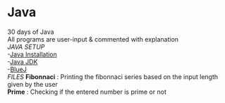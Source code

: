 # Java
30 days of Java\
All programs are user-input & commented with explanation\
*JAVA SETUP*\
-[Java Installation](https://java.com/en/download/help/download_options.html#windows)\
-[Java JDK](https://www.oracle.com/java/technologies/javase-downloads.html)\
-[BlueJ](https://www.bluej.org/)\
*FILES*
**Fibonnaci** : Printing the fibonnaci series based on the input length given by the user\
**Prime** : Checking if the entered number is prime or not

